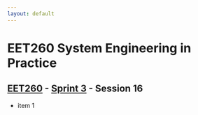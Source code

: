 ```yaml
---
layout: default
---
```


# EET260 System Engineering in Practice

## [EET260](../../) - [Sprint 3](../) - Session 16

- item 1
